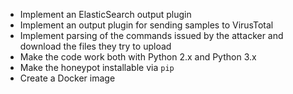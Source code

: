 * Implement an ElasticSearch output plugin
* Implement an output plugin for sending samples to VirusTotal
* Implement parsing of the commands issued by the attacker and download the files they try to upload
* Make the code work both with Python 2.x and Python 3.x
* Make the honeypot installable via `pip`
* Create a Docker image


